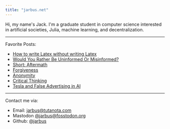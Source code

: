 ```yaml
---
title: "jarbus.net"
---
```

Hi, my name's Jack. I'm a graduate student in computer science interested in artificial societies, Julia, machine learning, and decentralization.
<hr>

Favorite Posts:

- [How to write Latex without writing Latex](blog/write-latex-without-latex)
- [Would You Rather Be Uninformed Or Misinformed?](blog/would-you-rather-be-uninformed-or-misinformed)
- [Short: Aftermath](blog/short-aftermath)
- [Forgiveness](blog/forgiveness)
- [Anonymity](blog/anonymity)
- [Critical Thinking](blog/critical-thinking)
- [Tesla and False Advertising in AI](blog/tesla-and-false-advertising-in-ai)

<hr>

Contact me via:
* Email: jarbus@tutanota.com
* Mastodon [@jarbus@fosstodon.org](https://fosstodon.org/@jarbus)
* Github: [@jarbus](https://github.com/jarbus)
